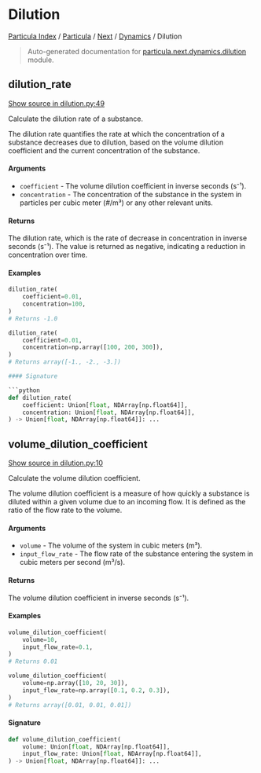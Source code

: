 # Dilution

[Particula Index](../../../README.md#particula-index) / [Particula](../../index.md#particula) / [Next](../index.md#next) / [Dynamics](./index.md#dynamics) / Dilution

> Auto-generated documentation for [particula.next.dynamics.dilution](https://github.com/Gorkowski/particula/blob/main/particula/next/dynamics/dilution.py) module.

## dilution_rate

[Show source in dilution.py:49](https://github.com/Gorkowski/particula/blob/main/particula/next/dynamics/dilution.py#L49)

Calculate the dilution rate of a substance.

The dilution rate quantifies the rate at which the concentration of a
substance decreases due to dilution, based on the volume dilution
coefficient and the current concentration of the substance.

#### Arguments

- `coefficient` - The volume dilution coefficient in inverse seconds (s⁻¹).
- `concentration` - The concentration of the substance in the system
    in particles per cubic meter (#/m³) or any other relevant units.

#### Returns

The dilution rate, which is the rate of decrease in concentration
in inverse seconds (s⁻¹). The value is returned as negative, indicating
a reduction in concentration over time.

#### Examples

``` py title="float input"
dilution_rate(
    coefficient=0.01,
    concentration=100,
)
# Returns -1.0
```

``` py title="array input"
dilution_rate(
    coefficient=0.01,
    concentration=np.array([100, 200, 300]),
)
# Returns array([-1., -2., -3.])

#### Signature

```python
def dilution_rate(
    coefficient: Union[float, NDArray[np.float64]],
    concentration: Union[float, NDArray[np.float64]],
) -> Union[float, NDArray[np.float64]]: ...
```



## volume_dilution_coefficient

[Show source in dilution.py:10](https://github.com/Gorkowski/particula/blob/main/particula/next/dynamics/dilution.py#L10)

Calculate the volume dilution coefficient.

The volume dilution coefficient is a measure of how quickly a substance
is diluted within a given volume due to an incoming flow. It is defined as
the ratio of the flow rate to the volume.

#### Arguments

- `volume` - The volume of the system in cubic meters (m³).
- `input_flow_rate` - The flow rate of the substance entering the system
    in cubic meters per second (m³/s).

#### Returns

The volume dilution coefficient in inverse seconds (s⁻¹).

#### Examples

``` py title="float input"
volume_dilution_coefficient(
    volume=10,
    input_flow_rate=0.1,
)
# Returns 0.01
```

``` py title="array input"
volume_dilution_coefficient(
    volume=np.array([10, 20, 30]),
    input_flow_rate=np.array([0.1, 0.2, 0.3]),
)
# Returns array([0.01, 0.01, 0.01])
```

#### Signature

```python
def volume_dilution_coefficient(
    volume: Union[float, NDArray[np.float64]],
    input_flow_rate: Union[float, NDArray[np.float64]],
) -> Union[float, NDArray[np.float64]]: ...
```
